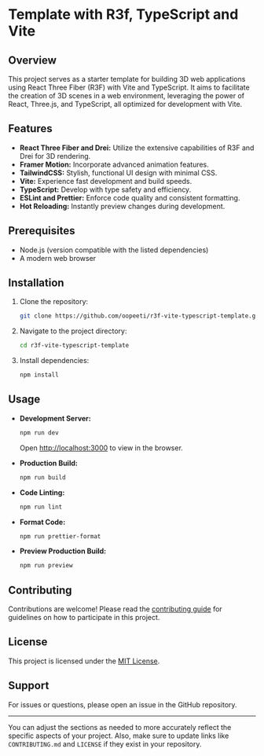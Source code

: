 # Template with R3f, TypeScript and Vite

## Overview

This project serves as a starter template for building 3D web applications using React Three Fiber (R3F) with Vite and TypeScript. It aims to facilitate the creation of 3D scenes in a web environment, leveraging the power of React, Three.js, and TypeScript, all optimized for development with Vite.

## Features

- **React Three Fiber and Drei:** Utilize the extensive capabilities of R3F and Drei for 3D rendering.
- **Framer Motion:** Incorporate advanced animation features.
- **TailwindCSS:** Stylish, functional UI design with minimal CSS.
- **Vite:** Experience fast development and build speeds.
- **TypeScript:** Develop with type safety and efficiency.
- **ESLint and Prettier:** Enforce code quality and consistent formatting.
- **Hot Reloading:** Instantly preview changes during development.

## Prerequisites

- Node.js (version compatible with the listed dependencies)
- A modern web browser

## Installation

1. Clone the repository:
   ```sh
   git clone https://github.com/oopeeti/r3f-vite-typescript-template.git
   ```
2. Navigate to the project directory:
   ```sh
   cd r3f-vite-typescript-template
   ```
3. Install dependencies:
   ```sh
   npm install
   ```

## Usage

- **Development Server:**
  ```sh
  npm run dev
  ```
  Open [http://localhost:3000](http://localhost:3000) to view in the browser.

- **Production Build:**
  ```sh
  npm run build
  ```

- **Code Linting:**
  ```sh
  npm run lint
  ```

- **Format Code:**
  ```sh
  npm run prettier-format
  ```

- **Preview Production Build:**
  ```sh
  npm run preview
  ```

## Contributing

Contributions are welcome! Please read the [contributing guide](CONTRIBUTING.md) for guidelines on how to participate in this project.

## License

This project is licensed under the [MIT License](LICENSE).

## Support

For issues or questions, please open an issue in the GitHub repository.

---

You can adjust the sections as needed to more accurately reflect the specific aspects of your project. Also, make sure to update links like `CONTRIBUTING.md` and `LICENSE` if they exist in your repository.
